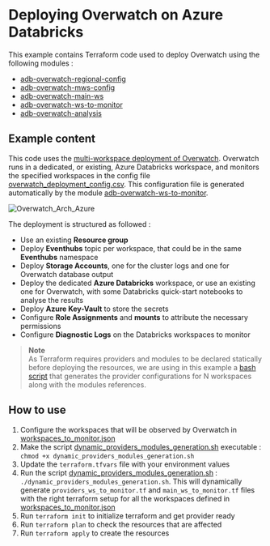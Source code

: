 # Deploying Overwatch on Azure Databricks

This example contains Terraform code used to deploy Overwatch using the following modules :
- [adb-overwatch-regional-config](../../modules/adb-overwatch-regional-config)
- [adb-overwatch-mws-config](../../modules/adb-overwatch-mws-config)
- [adb-overwatch-main-ws](../../modules/adb-overwatch-main-ws)
- [adb-overwatch-ws-to-monitor](../../modules/adb-overwatch-ws-to-monitor)
- [adb-overwatch-analysis](../../modules/adb-overwatch-analysis)


## Example content

This code uses the [multi-workspace deployment of Overwatch](https://databrickslabs.github.io/overwatch/deployoverwatch/cloudinfra/azure/#reference-architecturehttps://databrickslabs.github.io/overwatch/deployoverwatch/cloudinfra/azure/#reference-architecture). Overwatch runs in a dedicated, or existing, Azure Databricks workspace, and monitors the specified workspaces in the config file [overwatch_deployment_config.csv](./overwatch_deployment_config.csv). This configuration file is generated automatically by the module [adb-overwatch-ws-to-monitor](../../modules/adb-overwatch-ws-to-monitor).

  ![Overwatch_Arch_Azure](https://user-images.githubusercontent.com/103026825/230571464-5892c5c7-82c2-4808-9003-61b501b75f69.png?raw=true)

The deployment is structured as followed :
* Use an existing **Resource group**
* Deploy **Eventhubs** topic per workspace, that could be in the same **Eventhubs** namespace
* Deploy **Storage Accounts**, one for the cluster logs and one for Overwatch database output
* Deploy the dedicated **Azure Databricks** workspace, or use an existing one for Overwatch, with some Databricks quick-start notebooks to analyse the results
* Deploy **Azure Key-Vault** to store the secrets
* Configure **Role Assignments** and **mounts** to attribute the necessary permissions
* Configure **Diagnostic Logs** on the Databricks workspaces to monitor

> **Note**  
> As Terraform requires providers and modules to be declared statically before deploying the resources, we are using in this example a [bash script](./dynamic_providers_modules_generation.sh)
> that generates the provider configurations for N workspaces along with the modules references.

## How to use

1. Configure the workspaces that will be observed by Overwatch in [workspaces_to_monitor.json](./workspaces_to_monitor.json)
2. Make the script [dynamic_providers_modules_generation.sh](./dynamic_providers_modules_generation.sh) executable : `chmod +x dynamic_providers_modules_generation.sh`
3. Update the `terraform.tfvars` file with your environment values 
4. Run the script [dynamic_providers_modules_generation.sh](./dynamic_providers_modules_generation.sh) : `./dynamic_providers_modules_generation.sh`. This will dynamically generate `providers_ws_to_monitor.tf` and `main_ws_to_monitor.tf` files with the right terraform setup for all the workspaces defined in [workspaces_to_monitor.json](./workspaces_to_monitor.json)
5. Run `terraform init` to initialize terraform and get provider ready
6. Run `terraform plan` to check the resources that are affected
7. Run `terraform apply` to create the resources
